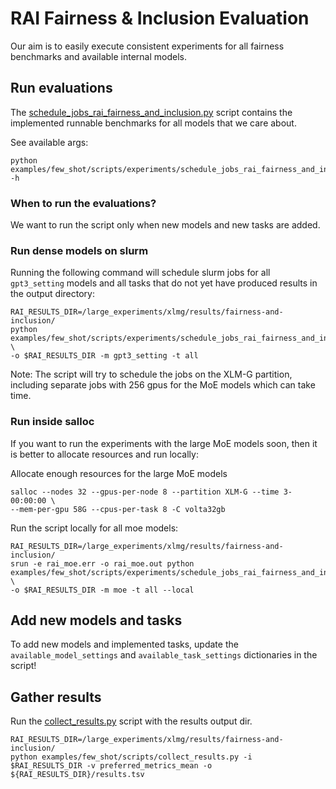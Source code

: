 # RAI Fairness & Inclusion Evaluation
Our aim is to easily execute consistent experiments for all fairness benchmarks and available internal models.

## Run evaluations
The [schedule_jobs_rai_fairness_and_inclusion.py](examples/few_shot/scripts/experiments/schedule_jobs_rai_fairness_and_inclusion.py) script contains the implemented runnable benchmarks for all models that we care about.

See available args:
```
python examples/few_shot/scripts/experiments/schedule_jobs_rai_fairness_and_inclusion.py -h
```

### When to run the evaluations? 
We want to run the script only when new models and new tasks are added.


### Run dense models on slurm
Running the following command will schedule slurm jobs for all `gpt3_setting` models and all tasks that do not yet have produced results in the output directory:
```
RAI_RESULTS_DIR=/large_experiments/xlmg/results/fairness-and-inclusion/
python examples/few_shot/scripts/experiments/schedule_jobs_rai_fairness_and_inclusion.py \
-o $RAI_RESULTS_DIR -m gpt3_setting -t all
```
Note: The script will try to schedule the jobs on the XLM-G partition, including separate jobs with 256 gpus for the MoE models which can take time. 


### Run inside salloc
If you want to run the experiments with the large MoE models soon, then it is better to allocate resources and run locally:

Allocate enough resources for the large MoE models
```
salloc --nodes 32 --gpus-per-node 8 --partition XLM-G --time 3-00:00:00 \
--mem-per-gpu 58G --cpus-per-task 8 -C volta32gb
```

Run the script locally for all moe models:
```
RAI_RESULTS_DIR=/large_experiments/xlmg/results/fairness-and-inclusion/
srun -e rai_moe.err -o rai_moe.out python examples/few_shot/scripts/experiments/schedule_jobs_rai_fairness_and_inclusion.py \
-o $RAI_RESULTS_DIR -m moe -t all --local
```

## Add new models and tasks
To add new models and implemented tasks, update the 
`available_model_settings` and `available_task_settings` dictionaries in the script!

## Gather results
Run the [collect_results.py](examples/few_shot/docs/DISPLAY_RESULTS.md) script with the results output dir.
```
RAI_RESULTS_DIR=/large_experiments/xlmg/results/fairness-and-inclusion/
python examples/few_shot/scripts/collect_results.py -i $RAI_RESULTS_DIR -v preferred_metrics_mean -o ${RAI_RESULTS_DIR}/results.tsv
```



